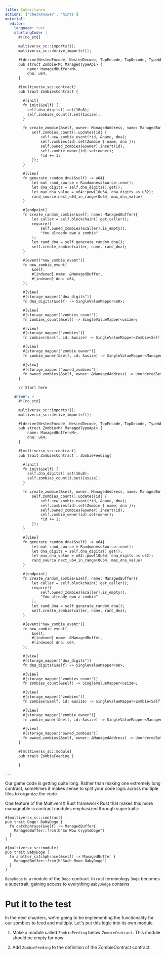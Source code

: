 ```yaml
---
title: Inheritance
actions: ['checkAnswer', 'hints']
material:
  editor:
    language: rust
    startingCode: |
      #![no_std]

      multiversx_sc::imports!();
      multiversx_sc::derive_imports!();

      #[derive(NestedEncode, NestedDecode, TopEncode, TopDecode, TypeAbi)]
      pub struct Zombie<M: ManagedTypeApi> {
          name: ManagedBuffer<M>,
          dna: u64,
      }

      #[multiversx_sc::contract]
      pub trait ZombiesContract {

        #[init]
        fn init(&self) {
          self.dna_digits().set(16u8);
          self.zombies_count().set(1usize);
        }

        fn create_zombie(&self, owner: ManagedAddress, name: ManagedBuffer, dna: u64) {
            self.zombies_count().update(|id| {
                self.new_zombie_event(*id, &name, dna);
                self.zombies(id).set(Zombie { name, dna });
                self.owned_zombies(&owner).insert(id);
                self.zombie_owner(id).set(owner);
                *id += 1;
            });
        }

        #[view]
        fn generate_random_dna(&self) -> u64{
            let mut rand_source = RandomnessSource::new();
            let dna_digits = self.dna_digits().get();
            let max_dna_value = u64::pow(10u64, dna_digits as u32);
            rand_source.next_u64_in_range(0u64, max_dna_value)
        }

        #[endpoint]
        fn create_random_zombie(&self, name: ManagedBuffer){
            let caller = self.blockchain().get_caller();
            require!(
                self.owned_zombies(&caller).is_empty(),
                "You already own a zombie"
            );
            let rand_dna = self.generate_random_dna();
            self.create_zombie(caller, name, rand_dna);
        }

        #[event("new_zombie_event")]
        fn new_zombie_event(
            &self, 
            #[indexed] name: &ManagedBuffer, 
            #[indexed] dna: u64,
        );

        #[view]
        #[storage_mapper("dna_digits")]
        fn dna_digits(&self) -> SingleValueMapper<u8>;

        #[view]
        #[storage_mapper("zombies_count")]
        fn zombies_count(&self) -> SingleValueMapper<usize>;

        #[view]
        #[storage_mapper("zombies")]
        fn zombies(&self, id: &usize) -> SingleValueMapper<Zombie<Self::Api>>;

        #[view]
        #[storage_mapper("zombie_owner")]
        fn zombie_owner(&self, id: &usize) -> SingleValueMapper<ManagedAddress>;
        
        #[view]
        #[storage_mapper("owned_zombies")]
        fn owned_zombies(&self, owner: &ManagedAddress) -> UnorderedSetMapper<usize>;
      }

      // Start here

    answer: >
      #![no_std]

      multiversx_sc::imports!();
      multiversx_sc::derive_imports!();

      #[derive(NestedEncode, NestedDecode, TopEncode, TopDecode, TypeAbi)]
      pub struct Zombie<M: ManagedTypeApi> {
          name: ManagedBuffer<M>,
          dna: u64,
      }

      #[multiversx_sc::contract]
      pub trait ZombiesContract : ZombieFeeding{

        #[init]
        fn init(&self) {
          self.dna_digits().set(16u8);
          self.zombies_count().set(1usize);
        }

        fn create_zombie(&self, owner: ManagedAddress, name: ManagedBuffer, dna: u64) {
            self.zombies_count().update(|id| {
                self.new_zombie_event(*id, &name, dna);
                self.zombies(id).set(Zombie { name, dna });
                self.owned_zombies(&owner).insert(id);
                self.zombie_owner(id).set(owner);
                *id += 1;
            });
        }

        #[view]
        fn generate_random_dna(&self) -> u64{
            let mut rand_source = RandomnessSource::new();
            let dna_digits = self.dna_digits().get();
            let max_dna_value = u64::pow(10u64, dna_digits as u32);
            rand_source.next_u64_in_range(0u64, max_dna_value)
        }

        #[endpoint]
        fn create_random_zombie(&self, name: ManagedBuffer){
            let caller = self.blockchain().get_caller();
            require!(
                self.owned_zombies(&caller).is_empty(),
                "You already own a zombie"
            );
            let rand_dna = self.generate_random_dna();
            self.create_zombie(caller, name, rand_dna);
        }

        #[event("new_zombie_event")]
        fn new_zombie_event(
            &self, 
            #[indexed] name: &ManagedBuffer, 
            #[indexed] dna: u64,
        );

        #[view]
        #[storage_mapper("dna_digits")]
        fn dna_digits(&self) -> SingleValueMapper<u8>;

        #[view]
        #[storage_mapper("zombies_count")]
        fn zombies_count(&self) -> SingleValueMapper<usize>;

        #[view]
        #[storage_mapper("zombies")]
        fn zombies(&self, id: &usize) -> SingleValueMapper<Zombie<Self::Api>>;

        #[view]
        #[storage_mapper("zombie_owner")]
        fn zombie_owner(&self, id: &usize) -> SingleValueMapper<ManagedAddress>;
        
        #[view]
        #[storage_mapper("owned_zombies")]
        fn owned_zombies(&self, owner: &ManagedAddress) -> UnorderedSetMapper<usize>;
      }

      #[multiversx_sc::module]
      pub trait ZombieFeeding {

      }

---
```


Our game code is getting quite long. Rather than making one extremely long contract, sometimes it makes sense to split your code logic across multiple files to organize the code.

One feature of the MultiversX Rust framework Rust that makes this more manageable is contract modules emphasized through supertraits:

```
#[multiversx_sc::contract]
pub trait Doge: BabyDoge {
  fn catchphrase(&self) -> ManagedBuffer{
    ManagedBuffer::from(b"So Wow CryptoDoge")
  }
}

#[multiversx_sc::module]
pub trait BabyDoge {
  fn another_catchphrase(&self) -> ManagedBuffer {
    ManagedBuffer::from(b"Such Moon BabyDoge")
  }
}
```

`BabyDoge` is a module of the `Doge` contract. In rust terminology `Doge` becomes a supertrait, gaining access to everything `BabyDodge` contains

# Put it to the test

In the next chapters, we're going to be implementing the functionality for our zombies to feed and multiply. Let's put this logic into its own module.

1. Make a module called `ZombieFeeding` below `ZombieContract`. This module should be empty for now

2. Add `ZombieFeeding` to the definition of the ZombieContract contract.
